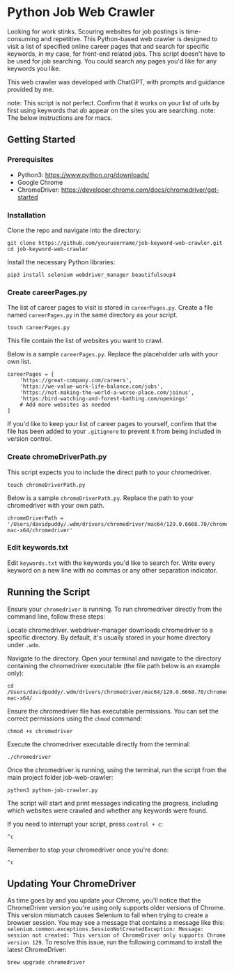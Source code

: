 # Python Job Web Crawler

Looking for work stinks. Scouring websites for job postings is time-consuming and repetitive. This Python-based web crawler is designed to visit a list of specified online career pages that and search for specific keywords, in my case, for front-end related jobs. This script doesn't have to be used for job searching. You could search any pages you'd like for any keywords you like.

This web crawler was developed with ChatGPT, with prompts and guidance provided by me.

note: This script is not perfect. Confirm that it works on your list of urls by first using keywords that _do_ appear on the sites you are searching.
note: The below instructions are for macs.

## Getting Started

### Prerequisites
- Python3: https://www.python.org/downloads/
- Google Chrome
- ChromeDriver: https://developer.chrome.com/docs/chromedriver/get-started

### Installation
Clone the repo and navigate into the directory:

```
git clone https://github.com/yourusername/job-keyword-web-crawler.git
cd job-keyword-web-crawler
```

Install the necessary Python libraries:
```
pip3 install selenium webdriver_manager beautifulsoup4
```

### Create careerPages.py
The list of career pages to visit is stored in `careerPages.py`.
Create a file named `careerPages.py` in the same directory as your script. 

```
touch careerPages.py
```

This file contain the list of websites you want to crawl. 

Below is a sample `careerPages.py`. Replace the placeholder urls with your own list.

```
careerPages = [
    'https://great-company.com/careers',
    'https://we-value-work-life-balance.com/jobs',
    'https://not-making-the-world-a-worse-place.com/joinus',
    'https:/bird-watching-and-forest-bathing.com/openings'
    # Add more websites as needed
]
```

If you'd like to keep your list of career pages to yourself, confirm that the file has been added to your `.gitignore` to prevent it from being included in version control.

### Create chromeDriverPath.py

This script expects you to include the direct path to your chromedriver.
```
touch chromeDriverPath.py
```

Below is a sample `chromeDriverPath.py`. Replace the path to your chromedriver with your own path.
```
chromeDriverPath = '/Users/davidpuddy/.wdm/drivers/chromedriver/mac64/129.0.6668.70/chromedriver-mac-x64/chromedriver'
```

### Edit keywords.txt
Edit `keywords.txt` with the keywords you'd like to search for. Write every keyword on a new line with no commas or any other separation indicator.

## Running the Script

Ensure your `chromedriver` is running.
To run chromedriver directly from the command line, follow these steps:

Locate chromedriver.
webdriver-manager downloads chromedriver to a specific directory. By default, it's usually stored in your home directory under `.wdm`.

Navigate to the directory.
Open your terminal and navigate to the directory containing the chromedriver executable (the file path below is an example only):
```
cd /Users/davidpuddy/.wdm/drivers/chromedriver/mac64/129.0.6668.70/chromedriver-mac-x64/
```

Ensure the chromedriver file has executable permissions. You can set the correct permissions using the `chmod` command:
```
chmod +x chromedriver
```

Execute the chromedriver executable directly from the terminal:
```
./chromedriver
```

Once the chromedriver is running, using the terminal, run the script from the main project folder job-web-crawler:

```
python3 python-job-crawler.py
```
The script will start and print messages indicating the progress, including which websites were crawled and whether any keywords were found.

If you need to interrupt your script, press `control + c`:
```
^c
```

Remember to stop your chromedriver once you're done:
```
^c
```

## Updating Your ChromeDriver

As time goes by and you update your Chrome, you'll notice that the ChromeDriver version you're using only supports older versions of Chrome. This version mismatch causes Selenium to fail when trying to create a browser session. You may see a message that contains a message like this: `selenium.common.exceptions.SessionNotCreatedException: Message: session not created: This version of ChromeDriver only supports Chrome version 129`.
To resolve this issue, run the following command to install the latest ChromeDriver:
```
brew upgrade chromedriver
```
